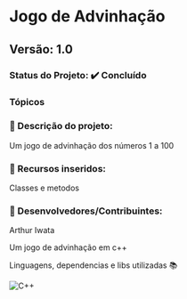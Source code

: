 # Jogo de Advinhação
## Versão: 1.0 
### Status do Projeto: ✔️ Concluído 
### Tópicos 
### 🔹 Descrição do projeto:

Um jogo de advinhação dos números 1 a 100

### 🔹 Recursos inseridos:

Classes e metodos

### 🔹 Desenvolvedores/Contribuintes:

Arthur Iwata

Um jogo de advinhação em c++

Linguagens, dependencias e libs utilizadas 📚

![C++](https://img.shields.io/badge/C%2B%2B-00599C?style=for-the-badge&logo=c%2B%2B&logoColor=white) 
 
 



